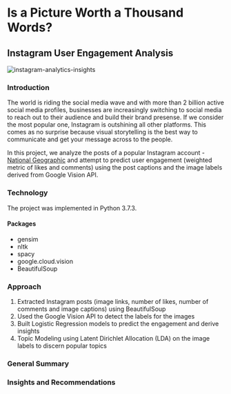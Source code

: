 # Is a Picture Worth a Thousand Words?
## Instagram User Engagement Analysis
![instagram-analytics-insights](https://user-images.githubusercontent.com/44115595/72576346-11509e00-3895-11ea-8883-8e4c5b77ba72.png)

### Introduction
The world is riding the social media wave and with more than 2 billion active social media profiles, businesses are increasingly switching to social media to reach out to their audience and build their brand presense. If we consider the most popular one, Instagram is outshining all other platforms. This comes as no surprise because visual storytelling is the best way to communicate and get your message across to the people.

In this project, we analyze the posts of a popular Instagram account - [National Geographic](https://www.instagram.com/natgeo/?hl=en) and attempt to predict user engagement (weighted metric of likes and comments) using the post captions and the image labels derived from Google Vision API. 

### Technology
The project was implemented in Python 3.7.3.

#### Packages
* gensim
* nltk
* spacy
* google.cloud.vision
* BeautifulSoup

### Approach
1. Extracted Instagram posts (image links, number of likes, number of comments and image captions) using BeautifulSoup
2. Used the Google Vision API to detect the labels for the images
3. Built Logistic Regression models to predict the engagement and derive insights
4. Topic Modeling using Latent Dirichlet Allocation (LDA) on the image labels to discern popular topics

### General Summary


### Insights and Recommendations
